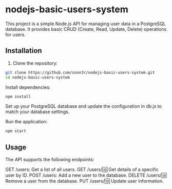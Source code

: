 # nodejs-basic-users-system

This project is a simple Node.js API for managing user data in a PostgreSQL database. It provides basic CRUD (Create, Read, Update, Delete) operations for users.

## Installation

1. Clone the repository:

```bash
git clone https://github.com/sonn3r/nodejs-basic-users-system.git
cd nodejs-basic-users-system
```

Install dependencies:

  ```bash
  npm install
  ```

Set up your PostgreSQL database and update the configuration in db.js to match your database settings.

Run the application:
```bash
npm start
```

## Usage
The API supports the following endpoints:

GET /users: Get a list of all users.
GET /users/:id: Get details of a specific user by ID.
POST /users: Add a new user to the database.
DELETE /users/:id: Remove a user from the database.
PUT /users/:id: Update user information.
